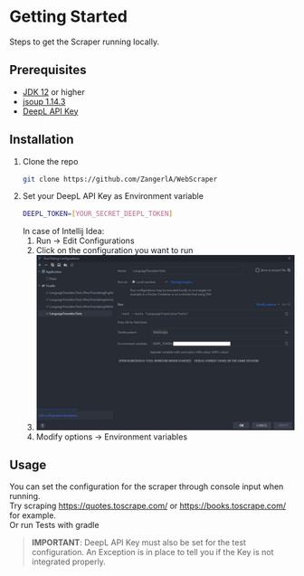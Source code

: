 
# Getting Started
Steps to get the Scraper running locally.

## Prerequisites
* [JDK 12](https://www.oracle.com/java/technologies/downloads/) or higher
* [jsoup 1.14.3](https://jsoup.org/download)
* [DeepL API Key](https://www.deepl.com/)

## Installation
1. Clone the repo
   ```sh
   git clone https://github.com/ZangerlA/WebScraper
   ```
2. Set your DeepL API Key as Environment variable
   ```sh
   DEEPL_TOKEN=[YOUR_SECRET_DEEPL_TOKEN]
   ```
   In case of Intellij Idea:
   1. Run -> Edit Configurations
   2. Click on the configuration you want to run
   3. ![Intellij](config_webscraper.jpg)
   4. Modify options -> Environment variables

## Usage
You can set the configuration for the scraper through console input when running.\
Try scraping https://quotes.toscrape.com/ or https://books.toscrape.com/ for example. \
Or run Tests with gradle

> **IMPORTANT**: DeepL API Key must also be set for the test configuration. An Exception is in place to tell you if the Key is not integrated properly.
